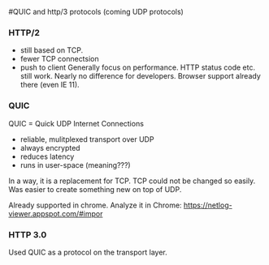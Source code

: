 #QUIC and http/3 protocols (coming UDP protocols)

### HTTP/2

- still based on TCP.
- fewer TCP connectsion
- push to client
  Generally focus on performance. HTTP status code etc. still work. Nearly no difference for developers. Browser support already there (even IE 11).

### QUIC

QUIC = Quick UDP Internet Connections

- reliable, mulitplexed transport over UDP
- always encrypted
- reduces latency
- runs in user-space (meaning???)

In a way, it is a replacement for TCP. TCP could not be changed so easily. Was easier to create something new on top of UDP.

Already supported in chrome. Analyze it in Chrome: https://netlog-viewer.appspot.com/#impor

### HTTP 3.0

Used QUIC as a protocol on the transport layer.
